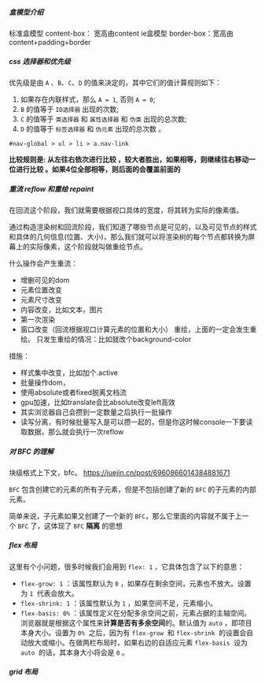 ##### 盒模型介绍

标准盒模型 content-box： 宽高由content
ie盒模型 border-box：宽高由content+padding+border

##### css 选择器和优先级

优先级是由 `A` 、`B`、`C`、`D` 的值来决定的，其中它们的值计算规则如下：

1. 如果存在内联样式，那么 `A = 1`, 否则 `A = 0`;
2. `B` 的值等于 `ID选择器` 出现的次数;
3. `C` 的值等于 `类选择器` 和 `属性选择器` 和 `伪类` 出现的总次数;
4. `D` 的值等于 `标签选择器` 和 `伪元素` 出现的总次数 。
```
#nav-global > ul > li > a.nav-link
```
**比较规则是: 从左往右依次进行比较 ，较大者胜出，如果相等，则继续往右移动一位进行比较 。如果4位全部相等，则后面的会覆盖前面的**

##### 重流 reflow 和重绘 repaint

在回流这个阶段，我们就需要根据视口具体的宽度，将其转为实际的像素值。

通过构造渲染树和回流阶段，我们知道了哪些节点是可见的，以及可见节点的样式和具体的几何信息(位置、大小)，那么我们就可以将渲染树的每个节点都转换为屏幕上的实际像素，这个阶段就叫做重绘节点。

什么操作会产生重流：
- 增删可见的dom
- 元素位置改变
- 元素尺寸改变
- 内容改变，比如文本，图片
- 第一次渲染
- 窗口改变（回流根据视口计算元素的位置和大小）
重绘，上面的一定会发生重绘。
只发生重绘的情况：比如就改个background-color

措施：
- 样式集中改变，比如加个.active
- 批量操作dom，
- 使用absolute或者fixed脱离文档流
- gpu加速，比如translate会比absolute改变left高效
- 其实浏览器自己会攒到一定数量之后执行一批操作
- 读写分离，有时候批量写入是可以攒一起的，但是你这时候console一下要读取数据，那么就会执行一次reflow

##### 对 BFC 的理解

块级格式上下文，bfc。
https://juejin.cn/post/6960866014384881671

`BFC` 包含创建它的元素的所有子元素，但是不包括创建了新的 `BFC` 的子元素的内部元素。

简单来说，子元素如果又创建了一个新的 `BFC`，那么它里面的内容就不属于上一个 `BFC` 了，这体现了 `BFC` **隔离** 的思想


##### flex 布局

这里有个小问题，很多时候我们会用到 `flex: 1` ，它具体包含了以下的意思：

- `flex-grow: 1` ：该属性默认为 `0` ，如果存在剩余空间，元素也不放大。设置为 `1`  代表会放大。
- `flex-shrink: 1` ：该属性默认为 `1` ，如果空间不足，元素缩小。
- `flex-basis: 0%` ：该属性定义在分配多余空间之前，元素占据的主轴空间。浏览器就是根据这个属性来**计算是否有多余空间**的。默认值为 `auto` ，即项目本身大小。设置为 `0%`  之后，因为有 `flex-grow`  和 `flex-shrink`  的设置会自动放大或缩小。在做两栏布局时，如果右边的自适应元素 `flex-basis`  设为 `auto`  的话，其本身大小将会是 `0` 。​

##### grid 布局